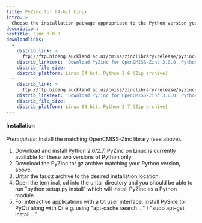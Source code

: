 ```yaml
---
title: PyZinc for 64-bit Linux
intro: >
  Choose the installation package appropriate to the Python version you are using:
description:
navtitle: Zinc 3.0.0
downloadlinks:
  -
    distrib_link: >
      ftp://ftp.bioeng.auckland.ac.nz/cmiss/zinclibrary/release/pyzinc-3.0.0-x86_64-Ubuntu-10.04.4-LTS-Python-2.6.tar.gz
    distrib_linktext: 'Download PyZinc for OpenCMISS-Zinc 3.0.0, Python 2.6 for 64-bit Linux'
    distrib_file_size:
    distrib_platform: Linux 64 bit, Python 2.6 (Zip archive)
  -
    distrib_link: >
      ftp://ftp.bioeng.auckland.ac.nz/cmiss/zinclibrary/release/pyzinc-3.0.0-x86_64-Ubuntu-10.04.4-LTS-Python-2.7.tar.gz
    distrib_linktext: 'Download PyZinc for OpenCMISS-Zinc 3.0.0, Python 2.7 for 64-bit Linux'
    distrib_file_size:
    distrib_platform: Linux 64 bit, Python 2.7 (Zip archive)
---
```


#### Installation

<em>Prerequisite</em>: Install the matching OpenCMISS-Zinc library (see above).

1. Download and install Python 2.6/2.7. PyZinc on Linux is currently available for these two versions of Python only.
2. Download the PyZinc tar.gz archive matching your Python version, above.
3. Untar the tar.gz archive to the desired installation location.
4. Open the terminal, cd into the untar directory and you should be able to run "python setup.py install" which will install PyZinc as a Python module.
5. For interactive applications with a Qt user interface, install PySide (or PyQt) along with Qt e.g. using "apt-cache search ..." / "sudo apt-get install ...".
